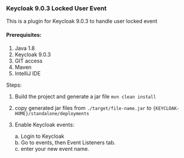 ### Keycloak 9.0.3 Locked User Event

This is a plugin for Keycloak 9.0.3 to handle user locked event

#### Prerequisites:
1. Java 1.8
2. Keycloak 9.0.3
3. GIT access
4. Maven
5. IntelliJ IDE

Steps:

1. Build the project and generate a jar file
`mvn clean install`
2. copy generated jar files from `./target/file-name.jar` to `{KEYCLOAK-HOME}/standalone/deployments`
3. Enable Keycloak events:

    a. Login to Keycloak<br>
    b. Go to events, then Event Listeners tab.<br>
    c. enter your new event name.
